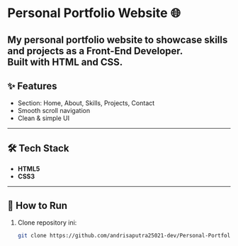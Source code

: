 # Personal Portfolio Website 🌐
My personal portfolio website to showcase skills and projects as a **Front-End Developer**.  
Built with **HTML and CSS**.
---

## ✨ Features
- Section: Home, About, Skills, Projects, Contact
- Smooth scroll navigation
- Clean & simple UI
---

## 🛠️ Tech Stack
- **HTML5**
- **CSS3**
---

## 🚀 How to Run
1. Clone repository ini:
   ```bash
   git clone https://github.com/andrisaputra25021-dev/Personal-Portfolio-Website.git
